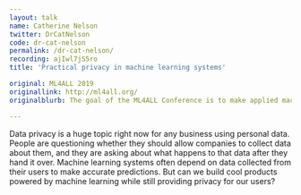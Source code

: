 ```yaml
---
layout: talk
name: Catherine Nelson 
twitter: DrCatNelson
code: dr-cat-nelson
permalink: /dr-cat-nelson/
recording: ajIwl7jS5ro
title: 'Practical privacy in machine learning systems'

original: ML4ALL 2019
originallink: http://ml4all.org/
originalblurb: The goal of the ML4ALL Conference is to make applied machine learning accessible to the average software developer or enthusiast. We believe that machine learning should be viewed as a core competency for software developers, and will be a pervasive and essential aspect of almost all human-computer interaction in the near future.

---
```


Data privacy is a huge topic right now for any business using personal data. People are questioning whether they should allow companies to collect data about them, and they are asking about what happens to that data after they hand it over. Machine learning systems often depend on data collected from their users to make accurate predictions. But can we build cool products powered by machine learning while still providing privacy for our users?